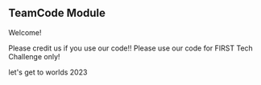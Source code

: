 ## TeamCode Module

Welcome!

Please credit us if you use our code!!
Please use our code for FIRST Tech Challenge only!

let's get to worlds 2023
